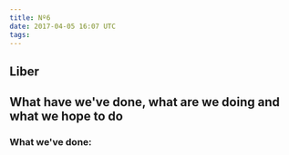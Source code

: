```yaml
---
title: Nº6
date: 2017-04-05 16:07 UTC
tags:
---
```


<h2 class="center"><b>Liber</b></h2>
<h2><b>What have we've done, what are we doing and what we hope to do</b></h2>

<h3>What we've done:</h3>
<p></p>